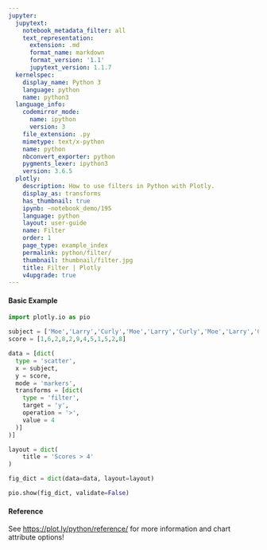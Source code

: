 ```yaml
---
jupyter:
  jupytext:
    notebook_metadata_filter: all
    text_representation:
      extension: .md
      format_name: markdown
      format_version: '1.1'
      jupytext_version: 1.1.7
  kernelspec:
    display_name: Python 3
    language: python
    name: python3
  language_info:
    codemirror_mode:
      name: ipython
      version: 3
    file_extension: .py
    mimetype: text/x-python
    name: python
    nbconvert_exporter: python
    pygments_lexer: ipython3
    version: 3.6.5
  plotly:
    description: How to use filters in Python with Plotly.
    display_as: transforms
    has_thumbnail: true
    ipynb: ~notebook_demo/195
    language: python
    layout: user-guide
    name: Filter
    order: 1
    page_type: example_index
    permalink: python/filter/
    thumbnail: thumbnail/filter.jpg
    title: Filter | Plotly
    v4upgrade: true
---
```


#### Basic Example

```python
import plotly.io as pio

subject = ['Moe','Larry','Curly','Moe','Larry','Curly','Moe','Larry','Curly','Moe','Larry','Curly']
score = [1,6,2,8,2,9,4,5,1,5,2,8]

data = [dict(
  type = 'scatter',
  x = subject,
  y = score,
  mode = 'markers',
  transforms = [dict(
    type = 'filter',
    target = 'y',
    operation = '>',
    value = 4
  )]
)]

layout = dict(
    title = 'Scores > 4'
)

fig_dict = dict(data=data, layout=layout)

pio.show(fig_dict, validate=False)
```

#### Reference
See https://plot.ly/python/reference/ for more information and chart attribute options!